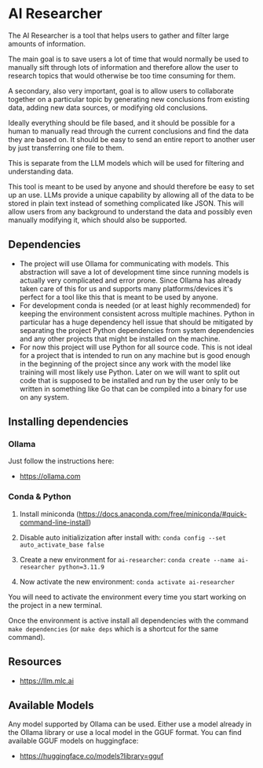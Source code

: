 # AI Researcher
The AI Researcher is a tool that helps users to gather and filter large amounts of information. 

The main goal is to save users a lot of time that would normally be used to manually sift through lots of information and therefore allow the user to research topics that would otherwise be too time consuming for them.

A secondary, also very important, goal is to allow users to collaborate together on a particular topic by generating new conclusions from existing data, adding new data sources, or modifying old conclusions.

Ideally everything should be file based, and it should be possible for a human to manually read through the current conclusions and find the data they are based on. It should be easy to send an entire report to another user by just transferring one file to them. 

This is separate from the LLM models which will be used for filtering and understanding data.

This tool is meant to be used by anyone and should therefore be easy to set up an use. LLMs provide a unique capability by allowing all of the data to be stored in plain text instead of something complicated like JSON. This will allow users from any background to understand the data and possibly even manually modifying it, which should also be supported.

## Dependencies

- The project will use Ollama for communicating with models. This abstraction will save a lot of development time since running models is actually very complicated and error prone. Since Ollama has already taken care of this for us and supports many platforms/devices it's perfect for a tool like this that is meant to be used by anyone.
- For development conda is needed (or at least highly recommended) for keeping the environment consistent across multiple machines. Python in particular has a huge dependency hell issue that should be mitigated by separating the project Python dependencies from system dependencies and any other projects that might be installed on the machine.
- For now this project will use Python for all source code. This is not ideal for a project that is intended to run on any machine but is good enough in the beginning of the project since any work with the model like training will most likely use Python. Later on we will want to split out code that is supposed to be installed and run by the user only to be written in something like Go that can be compiled into a binary for use on any system.

## Installing dependencies

### Ollama

Just follow the instructions here:
- https://ollama.com

### Conda & Python

1. Install miniconda (https://docs.anaconda.com/free/miniconda/#quick-command-line-install)

2. Disable auto initializization after install with:
`conda config --set auto_activate_base false`

3. Create a new environment for `ai-researcher`:
`conda create --name ai-researcher python=3.11.9`

4. Now activate the new environment:
`conda activate ai-researcher`

You will need to activate the environment every time you start working on the project in a new terminal.

Once the environment is active install all dependencies with the command `make dependencies` (or `make deps` which is a shortcut for the same command).

## Resources
- https://llm.mlc.ai

## Available Models
Any model supported by Ollama can be used. Either use a model already in the Ollama library or use a local model in the GGUF format. You can find available GGUF models on huggingface:
- https://huggingface.co/models?library=gguf
